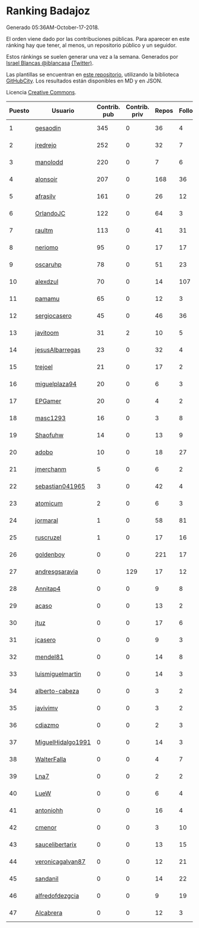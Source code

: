 # Ranking Badajoz

Generado 05:36AM-October-17-2018.

El orden viene dado por las contribuciones públicas. Para aparecer en este ránking hay que tener, al menos, un repositorio público y un seguidor.

Estos ránkings se suelen generar una vez a la semana. Generados por [Israel Blancas @iblancasa](https://github.com/iblancasa/) [(Twitter)](https://twitter.com/iblancasa).

Las plantillas se encuentran en [este repositorio](https://github.com/iblancasa/GH-Spanish-Ranking), utilizando la biblioteca [GitHubCity](https://github.com/iblancasa/GitHubCity). Los resultados están disponibles en MD y en JSON.

Licencia [Creative Commons](https://creativecommons.org/licenses/by/4.0/).

| Puesto   |  Usuario  | Contrib. pub | Contrib. priv |Repos| Followers | Desde |  Avatar  |
|----------|-----------|--------------|---------------|-----|-----------|-------|----------|
|1|[gesaodin](https://github.com/gesaodin)|345|0|36|4|2015-03-13|![gesaodin]()|
|2|[jredrejo](https://github.com/jredrejo)|252|0|32|7|2011-08-27|![jredrejo]()|
|3|[manolodd](https://github.com/manolodd)|220|0|7|6|2013-08-08|![manolodd]()|
|4|[alonsoir](https://github.com/alonsoir)|207|0|168|36|2012-09-23|![alonsoir]()|
|5|[afrasilv](https://github.com/afrasilv)|161|0|26|12|2014-10-15|![afrasilv]()|
|6|[OrlandoJC](https://github.com/OrlandoJC)|122|0|64|3|2016-04-15|![OrlandoJC]()|
|7|[raultm](https://github.com/raultm)|113|0|41|31|2011-03-09|![raultm]()|
|8|[neriomo](https://github.com/neriomo)|95|0|17|17|2015-01-17|![neriomo]()|
|9|[oscaruhp](https://github.com/oscaruhp)|78|0|51|23|2011-06-18|![oscaruhp]()|
|10|[alexdzul](https://github.com/alexdzul)|70|0|14|107|2012-06-29|![alexdzul]()|
|11|[pamamu](https://github.com/pamamu)|65|0|12|3|2014-11-19|![pamamu]()|
|12|[sergiocasero](https://github.com/sergiocasero)|45|0|46|36|2015-02-03|![sergiocasero]()|
|13|[javitoom](https://github.com/javitoom)|31|2|10|5|2015-09-16|![javitoom]()|
|14|[jesusAlbarregas](https://github.com/jesusAlbarregas)|23|0|32|4|2015-11-05|![jesusAlbarregas]()|
|15|[trejoel](https://github.com/trejoel)|21|0|17|2|2014-12-05|![trejoel]()|
|16|[miguelplaza94](https://github.com/miguelplaza94)|20|0|6|3|2015-04-05|![miguelplaza94]()|
|17|[EPGamer](https://github.com/EPGamer)|20|0|4|2|2017-10-04|![EPGamer]()|
|18|[masc1293](https://github.com/masc1293)|16|0|3|8|2013-10-08|![masc1293]()|
|19|[Shaofuhw](https://github.com/Shaofuhw)|14|0|13|9|2015-12-11|![Shaofuhw]()|
|20|[adobo](https://github.com/adobo)|10|0|18|27|2011-05-09|![adobo]()|
|21|[jmerchanm](https://github.com/jmerchanm)|5|0|6|2|2016-01-10|![jmerchanm]()|
|22|[sebastian041965](https://github.com/sebastian041965)|3|0|42|4|2013-10-07|![sebastian041965]()|
|23|[atomicum](https://github.com/atomicum)|2|0|6|3|2014-01-13|![atomicum]()|
|24|[jormaral](https://github.com/jormaral)|1|0|58|81|2011-06-03|![jormaral]()|
|25|[ruscruzel](https://github.com/ruscruzel)|1|0|17|16|2013-07-09|![ruscruzel]()|
|26|[goldenboy](https://github.com/goldenboy)|0|0|221|17|2009-05-27|![goldenboy]()|
|27|[andresgsaravia](https://github.com/andresgsaravia)|0|129|17|12|2011-06-13|![andresgsaravia]()|
|28|[Annitap4](https://github.com/Annitap4)|0|0|9|8|2010-08-30|![Annitap4]()|
|29|[acaso](https://github.com/acaso)|0|0|13|2|2011-08-12|![acaso]()|
|30|[jtuz](https://github.com/jtuz)|0|0|17|6|2011-12-01|![jtuz]()|
|31|[jcasero](https://github.com/jcasero)|0|0|9|3|2012-05-06|![jcasero]()|
|32|[mendel81](https://github.com/mendel81)|0|0|14|8|2012-07-18|![mendel81]()|
|33|[luismiguelmartin](https://github.com/luismiguelmartin)|0|0|14|3|2012-07-07|![luismiguelmartin]()|
|34|[alberto-cabeza](https://github.com/alberto-cabeza)|0|0|3|2|2013-12-19|![alberto-cabeza]()|
|35|[javivimv](https://github.com/javivimv)|0|0|3|2|2014-02-17|![javivimv]()|
|36|[cdiazmo](https://github.com/cdiazmo)|0|0|2|3|2014-09-23|![cdiazmo]()|
|37|[MiguelHidalgo1991](https://github.com/MiguelHidalgo1991)|0|0|14|3|2015-02-03|![MiguelHidalgo1991]()|
|38|[WalterFalla](https://github.com/WalterFalla)|0|0|4|7|2015-02-10|![WalterFalla]()|
|39|[Lna7](https://github.com/Lna7)|0|0|2|2|2015-11-09|![Lna7]()|
|40|[LueW](https://github.com/LueW)|0|0|6|4|2016-07-06|![LueW]()|
|41|[antoniohh](https://github.com/antoniohh)|0|0|16|4|2016-02-03|![antoniohh]()|
|42|[cmenor](https://github.com/cmenor)|0|0|3|10|2016-10-07|![cmenor]()|
|43|[saucelibertarix](https://github.com/saucelibertarix)|0|0|13|15|2016-10-07|![saucelibertarix]()|
|44|[veronicagalvan87](https://github.com/veronicagalvan87)|0|0|12|21|2016-10-07|![veronicagalvan87]()|
|45|[sandanil](https://github.com/sandanil)|0|0|14|22|2016-10-07|![sandanil]()|
|46|[alfredofdezgcia](https://github.com/alfredofdezgcia)|0|0|9|19|2016-11-08|![alfredofdezgcia]()|
|47|[Alcabrera](https://github.com/Alcabrera)|0|0|12|3|2017-02-23|![Alcabrera]()|

